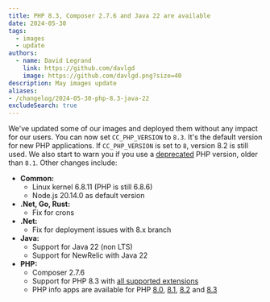 ```yaml
---
title: PHP 8.3, Composer 2.7.6 and Java 22 are available
date: 2024-05-30
tags:
  - images
  - update
authors:
  - name: David Legrand
    link: https://github.com/davlgd
    image: https://github.com/davlgd.png?size=40
description: May images update
aliases:
- /changelog/2024-05-30-php-8.3-java-22
excludeSearch: true
---
```


We've updated some of our images and deployed them without any impact for our users. You can now set `CC_PHP_VERSION` to `8.3`. It's the default version for new PHP applications. If `CC_PHP_VERSION` is set to `8`, version 8.2 is still used. We also start to warn you if you use a [deprecated](https://www.php.net/supported-versions.php) PHP version, older than `8.1`. Other changes include:

* **Common:**
  * Linux kernel 6.8.11 (PHP is still 6.8.6)
  * Node.js 20.14.0 as default version
* **.Net, Go, Rust:**
  * Fix for crons
* **.Net:**
  * Fix for deployment issues with 8.x branch
* **Java:**
  * Support for Java 22 (non LTS)
  * Support for NewRelic with Java 22
* **PHP:**
  * Composer 2.7.6
  * Support for PHP 8.3 with [all supported extensions](/developers/doc/applications/php/#available-extensions-and-modules)
  * PHP info apps are available for PHP [8.0](https://php80info.cleverapps.io), [8.1](https://php81info.cleverapps.io), [8.2](https://php82info.cleverapps.io) and [8.3](https://php83info.cleverapps.io)
